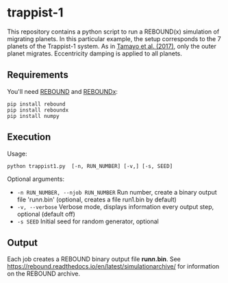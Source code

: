 # trappist-1

This repository contains a python script to run a REBOUND(x) simulation of migrating planets. 
In this particular example, the setup corresponds to the 7 planets of the Trappist-1 system. 
As in [Tamayo et al. (2017)](https://ui.adsabs.harvard.edu/abs/2017ApJ...840L..19T/abstract),  only the outer planet migrates. Eccentricity damping is applied to all planets.

## Requirements

You'll need [REBOUND](https://github.com/hannorein/rebound) and [REBOUNDx](https://github.com/dtamayo/reboundx):
```shell
pip install rebound
pip install reboundx
pip install numpy
```

## Execution

Usage:

```shell
python trappist1.py  [-n, RUN_NUMBER] [-v,] [-s, SEED]
```

Optional arguments:

* `-n RUN_NUMBER, --njob RUN_NUMBER` Run number, create a binary output file 'run*n*.bin' (optional, creates a file run1.bin by default)
* `-v, --verbose` Verbose mode, displays information every output step, optional (default off)
* `-s SEED` Initial seed for random generator, optional

## Output

Each job creates a REBOUND binary output file **run*n*.bin**.
See https://rebound.readthedocs.io/en/latest/simulationarchive/ for information on the REBOUND archive.
